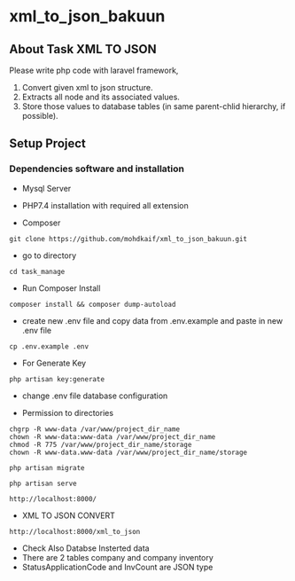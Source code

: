 # xml_to_json_bakuun




## About Task XML TO JSON

Please write php code with laravel framework,
1. Convert given xml to json structure.
2. Extracts all node and its associated values.
3. Store those values to database tables (in same parent-chlid hierarchy, if possible).


## Setup Project
### Dependencies software and installation


- Mysql Server

- PHP7.4 installation with required all extension

- Composer 

```
git clone https://github.com/mohdkaif/xml_to_json_bakuun.git
```
- go to directory
```
cd task_manage
```
- Run Composer Install
```
composer install && composer dump-autoload
```
- create new .env file and copy data from .env.example and paste in new .env file

```
cp .env.example .env
```

- For Generate Key

```
php artisan key:generate
```
- change .env file database configuration

- Permission to directories
```
chgrp -R www-data /var/www/project_dir_name
chown -R www-data:www-data /var/www/project_dir_name
chmod -R 775 /var/www/project_dir_name/storage
chown -R www-data.www-data /var/www/project_dir_name/storage
```

```
php artisan migrate
```

```
php artisan serve

```
```
http://localhost:8000/
```
- XML TO JSON CONVERT
```
http://localhost:8000/xml_to_json
```
- Check Also Databse Insterted data 
- There are 2 tables company and company inventory
- StatusApplicationCode and InvCount are JSON type


